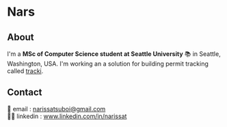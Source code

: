 # Nars 

## About 
I'm a **MSc of Computer Science student at Seattle University** 📚 in Seattle, Washington, USA. I'm working an a solution for building permit tracking called [tracki](https://github.com/narissatsuboi/tracki). 

## Contact
📮 email : <narissatsuboi@gmail.com>           
🤝🏻 linkedin : www.linkedin.com/in/narissat
